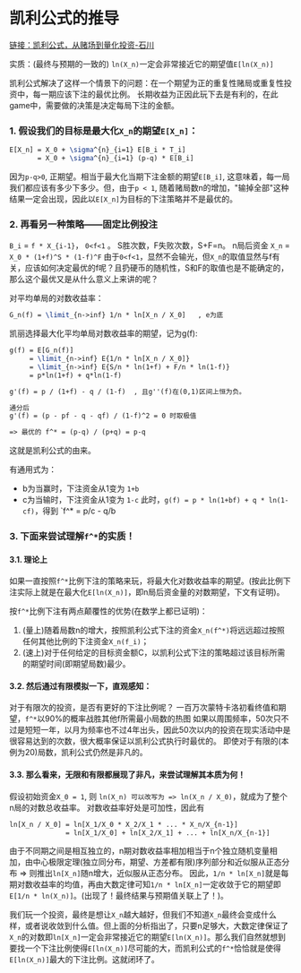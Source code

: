 # 凯利公式的推导

[链接：凯利公式，从赌场到量化投资-石川 ](https://zhuanlan.zhihu.com/p/38279377)

实质：(最终与预期的一致的) `ln(X_n)`一定会非常接近它的期望值`E[ln(X_n)]`

凯利公式解决了这样一个情景下的问题：在一个期望为正的重复性赌局或重复性投资中，每一期应该下注的最优比例。
长期收益为正因此玩下去是有利的，在此game中，需要做的决策是决定每局下注的金额。
### 1. 假设我们的目标是最大化`X_n`的期望`E[X_n]`：

```latex
E[X_n] = X_0 + \sigma^{n}_{i=1} E[B_i * T_i]
       = X_0 + \sigma^{n}_{i=1} (p-q) * E[B_i]
```
因为`p-q>0`, 正期望。相当于最大化当期下注金额的期望`E[B_i]`, 这意味着，每一局我们都应该有多少下多少。但，由于`p < 1`, 随着赌局数n的增加，"输掉全部"这种结果一定会出现，因此以`E[X_n]`为目标的下注策略并不是最优的。
### 2. 再看另一种策略——固定比例投注
`B_i` = `f * X_{i-1}`， `0<f<1` 。 S胜次数，F失败次数，S+F=n。
n局后资金 `X_n` = `X_0 * (1+f)^S * (1-f)^F`
由于`0<f<1`，显然不会输光，但`X_n`的取值显然与f有关，应该如何决定最优的f呢？且扔硬币的随机性，S和F的取值也是不能确定的，那么这个最优又是从什么意义上来讲的呢？

对平均单局的对数收益率：
```latex
G_n(f) = \limit_{n->inf} 1/n * ln[X_n / X_0]   , e为底
```
凯丽选择最大化平均单局对数收益率的期望，记为g(f):
```latex
g(f) = E[G_n(f)]
     = \limit_{n->inf} E{1/n * ln[X_n / X_0]}
     = \limit_{n->inf} E{S/n * ln(1+f) + F/n * ln(1-f)}
     = p*ln(1+f) + q*ln(1-f)

g'(f) = p / (1+f) - q / (1-f)  , 且g''(f)在(0,1)区间上恒为负。

通分后
g'(f) = (p - pf - q - qf) / (1-f)^2 = 0 时取极值

=> 最优的 f^* = (p-q) / (p+q) = p-q
```

这就是凯利公式的由来。

有通用式为：
- b为当赢时，下注资金从1变为 `1+b`
- c为当输时，下注资金从1变为 `1-c`
此时，`g(f) = p * ln(1+bf) + q * ln(1-cf)`，得到 `f^* = p/c - q/b

### 3. 下面来尝试理解`f^*`的实质！

#### 3.1. 理论上
如果一直按照`f^*`比例下注的策略来玩，将最大化对数收益率的期望。(按此比例下注实际上就是在最大化`E[ln(X_n)]`，即n局后资金量的对数期望，下文有证明)。

按`f^*`比例下注有两点颠覆性的优势(在数学上都已证明)：
1. (量上)随着局数n的增大，按照凯利公式下注的资金`X_n(f^*)`将远远超过按照任何其他比例的下注资金`X_n(f_i)`；
2. (速上)对于任何给定的目标资金额C，以凯利公式下注的策略超过该目标所需的期望时间(即期望局数)最少。

#### 3.2. 然后通过有限模拟一下，直观感知：
对于有限次的投资，是否有更好的下注比例呢？
一百万次蒙特卡洛初看终值和期望，`f^*`以90%的概率战胜其他f所需最小局数的热图
如果以周围频率，50次只不过是短短一年，以月为频率也不过4年出头，因此50次以内的投资在现实活动中是很容易达到的次数，很大概率保证以凯利公式执行时最优的。
即使对于有限的(本例为20)局数，凯利公式仍然是非凡的。

#### 3.3. 那么看来，无限和有限都展现了非凡，来尝试理解其本质为何！
假设初始资金`X_0 = 1`, 则 `ln(X_n) 可以改写为 => ln(X_n / X_0)`，就成为了整个n局的对数总收益率。
对数收益率好处是可加性，因此有 
```latex
ln[X_n / X_0] = ln[X_1/X_0 * X_2/X_1 * ... * X_n/X_{n-1}]
              = ln[X_1/X_0] + ln[X_2/X_1] + ... + ln[X_n/X_{n-1}]
```
由于不同期之间是相互独立的，n期对数收益率相加相当于n个独立随机变量相加，由中心极限定理(独立同分布，期望、方差都有限)序列部分和近似服从正态分布 => 则推出`ln[X_n]`随n增大，近似服从正态分布。
因此，`1/n * ln[X_n]`就是每期对数收益率的均值，再由大数定律可知`1/n * ln[X_n]`一定收敛于它的期望即`E[1/n * ln(X_n)]`。(出现了！最终结果与预期值关联上了！)。

我们玩一个投资，最终是想让`X_n`越大越好，但我们不知道`X_n`最终会变成什么样，或者说收敛到什么值。但上面的分析指出了，只要n足够大，大数定律保证了`X_n`的对数即`ln[X_n]`一定会非常接近它的期望`E[ln(X_n)]`。那么我们自然就想到要找一个下注比例使得`E[ln(X_n)]`尽可能的大，而凯利公式的`f^*`恰恰就是使得`E[ln(X_n)]`最大的下注比例。这就闭环了。


